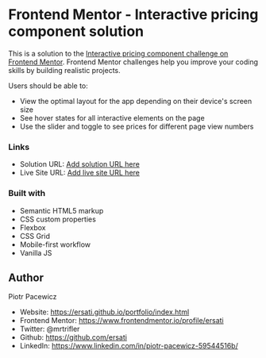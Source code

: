 # Frontend Mentor - Interactive pricing component solution

This is a solution to the [Interactive pricing component challenge on Frontend Mentor](https://www.frontendmentor.io/challenges/interactive-pricing-component-t0m8PIyY8). Frontend Mentor challenges help you improve your coding skills by building realistic projects. 



Users should be able to:

- View the optimal layout for the app depending on their device's screen size
- See hover states for all interactive elements on the page
- Use the slider and toggle to see prices for different page view numbers


### Links

- Solution URL: [Add solution URL here](https://your-solution-url.com)
- Live Site URL: [Add live site URL here](https://your-live-site-url.com)



### Built with

- Semantic HTML5 markup
- CSS custom properties
- Flexbox
- CSS Grid
- Mobile-first workflow
- Vanilla JS


## Author

Piotr Pacewicz

- Website: https://ersati.github.io/portfolio/index.html
- Frontend Mentor: https://www.frontendmentor.io/profile/ersati
- Twitter: @mrtrifler
- Github: https://github.com/ersati
- LinkedIn: https://www.linkedin.com/in/piotr-pacewicz-59544516b/
